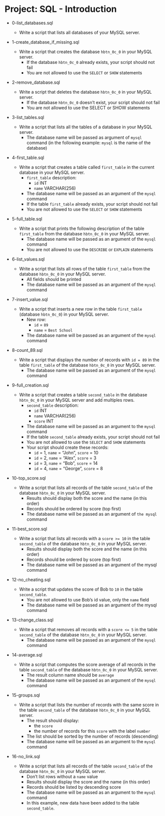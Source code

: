 # Project: SQL - Introduction

*   0-list_databases.sql
    - Write a script that lists all databases of your MySQL server.

*   1-create_database_if_missing.sql
    - Write a script that creates the database `hbtn_0c_0` in your MySQL server.
      - If the database `hbtn_0c_0` already exists, your script should not fail
      - You are not allowed to use the `SELECT` or `SHOW` statements

*   2-remove_database.sql
    - Write a script that deletes the database `hbtn_0c_0` in your MySQL server.
      - If the database `hbtn_0c_0` doesn’t exist, your script should not fail
      - You are not allowed to use the SELECT or SHOW statements

*   3-list_tables.sql
    - Write a script that lists all the tables of a database in your MySQL server.
      - The database name will be passed as argument of `mysql` command (in the following example: `mysql` is the name of the database)

*   4-first_table.sql
    - Write a script that creates a table called `first_table` in the current database in your MySQL server.
      - `first_table` description:
        - `id` INT
        - `name` VARCHAR(256)
      - The database name will be passed as an argument of the `mysql` command
      - If the table `first_table` already exists, your script should not fail
      - You are not allowed to use the `SELECT` or `SHOW` statements

*   5-full_table.sql
    - Write a script that prints the following description of the table `first_table` from the database `hbtn_0c_0` in your MySQL server.
      - The database name will be passed as an argument of the `mysql` command
      - You are not allowed to use the `DESCRIBE` or `EXPLAIN` statements

*   6-list_values.sql
    - Write a script that lists all rows of the table `first_table` from the database `hbtn_0c_0` in your MySQL server.
      - All fields should be printed
      - The database name will be passed as an argument of the `mysql` command

*   7-insert_value.sql
    - Write a script that inserts a new row in the table `first_table` (database `hbtn_0c_0`) in your MySQL server.
      - New row:
        - `id` = `89`
        - `name` = `Best School`
      - The database name will be passed as an argument of the `mysql` command

*   8-count_89.sql
    - Write a script that displays the number of records with `id = 89` in the table `first_table` of the database `hbtn_0c_0` in your MySQL server.
      - The database name will be passed as an argument of the `mysql` command

*   9-full_creation.sql
    - Write a script that creates a table `second_table` in the database `hbtn_0c_0` in your MySQL server and add multiples rows.
      - `second_table` description:
        - `id` INT
        - `name` VARCHAR(256)
        - `score` INT
      - The database name will be passed as an argument to the `mysql` command
      - If the table `second_table` already exists, your script should not fail
      - You are not allowed to use the `SELECT` and `SHOW` statements
      - Your script should create these records:
        - `id` = 1, `name` = “John”, `score` = 10
        - `id` = 2, `name` = “Alex”, `score` = 3
        - `id` = 3, `name` = “Bob”, `score` = 14
        - `id` = 4, `name` = “George”, `score` = 8

*   10-top_score.sql
    - Write a script that lists all records of the table `second_table` of the database `hbtn_0c_0` in your MySQL server.
      - Results should display both the score and the name (in this order)
      - Records should be ordered by score (top first)
      - The database name will be passed as an argument of `the mysql` command

*   11-best_score.sql
    - Write a script that lists all records with a `score >= 10` in the table `second_table` of the database `hbtn_0c_0` in your MySQL server.
      - Results should display both the score and the name (in this order)
      - Records should be ordered by score (top first)
      - The database name will be passed as an argument of the mysql command

*   12-no_cheating.sql
    - Write a script that updates the score of Bob to `10` in the table `second_table`.
      - You are not allowed to use Bob’s id value, only the `name` field
      - The database name will be passed as an argument of the mysql command

*   13-change_class.sql
    - Write a script that removes all records with a `score <= 5` in the table `second_table` of the database `hbtn_0c_0` in your MySQL server.
      - The database name will be passed as an argument of the `mysql` command

*   14-average.sql
    - Write a script that computes the score average of all records in the table `second_table` of the database `hbtn_0c_0` in your MySQL server.
      - The result column name should be `average`
      - The database name will be passed as an argument of the `mysql` command

*   15-groups.sql
    - Write a script that lists the number of records with the same score in the table `second_table` of the database `hbtn_0c_0` in your MySQL server.
      - The result should display:
        - the `score`
        - the number of records for this `score` with the label `number`
      - The list should be sorted by the number of records (descending)
      - The database name will be passed as an argument to the `mysql` command

*   16-no_link.sql
    - Write a script that lists all records of the table `second_table` of the database `hbtn_0c_0` in your MySQL server.
      - Don’t list rows without a `name` value
      - Results should display the score and the name (in this order)
      - Records should be listed by descending score
      - The database name will be passed as an argument to the `mysql` command
      - In this example, new data have been added to the table `second_table`.
